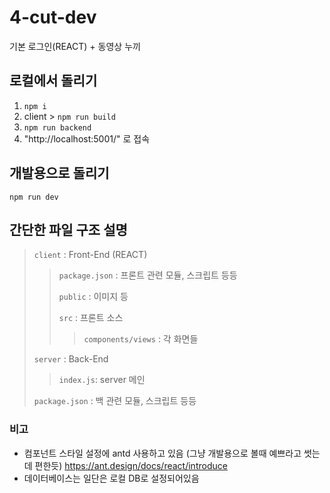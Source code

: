 # 4-cut-dev
기본 로그인(REACT) + 동영상 누끼

## 로컬에서 돌리기

1. `npm i`
2. client > `npm run build`
3. `npm run backend`
4. "http://localhost:5001/" 로 접속


## 개발용으로 돌리기

`npm run dev`


## 간단한 파일 구조 설명

> `client` : Front-End (REACT)
>
>> `package.json` : 프론트 관련 모듈, 스크립트 등등
>>
>> `public` : 이미지 등
>>
>> `src` : 프론트 소스
>>
>>> `components/views` : 각 화면들
>
> `server` : Back-End
>>
>>`index.js`: server 메인
>
> `package.json` : 백 관련 모듈, 스크립트 등등

### 비고

* 컴포넌트 스타일 설정에 antd 사용하고 있음 (그냥 개발용으로 볼때 예쁘라고 썻는데 편한듯)
  https://ant.design/docs/react/introduce
* 데이터베이스는 일단은 로컬 DB로 설정되어있음
